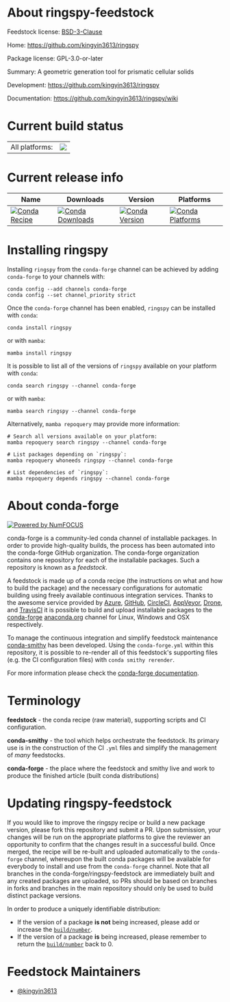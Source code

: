 About ringspy-feedstock
=======================

Feedstock license: [BSD-3-Clause](https://github.com/conda-forge/ringspy-feedstock/blob/main/LICENSE.txt)

Home: https://github.com/kingyin3613/ringspy

Package license: GPL-3.0-or-later

Summary: A geometric generation tool for prismatic cellular solids

Development: https://github.com/kingyin3613/ringspy

Documentation: https://github.com/kingyin3613/ringspy/wiki

Current build status
====================


<table><tr><td>All platforms:</td>
    <td>
      <a href="https://dev.azure.com/conda-forge/feedstock-builds/_build/latest?definitionId=17939&branchName=main">
        <img src="https://dev.azure.com/conda-forge/feedstock-builds/_apis/build/status/ringspy-feedstock?branchName=main">
      </a>
    </td>
  </tr>
</table>

Current release info
====================

| Name | Downloads | Version | Platforms |
| --- | --- | --- | --- |
| [![Conda Recipe](https://img.shields.io/badge/recipe-ringspy-green.svg)](https://anaconda.org/conda-forge/ringspy) | [![Conda Downloads](https://img.shields.io/conda/dn/conda-forge/ringspy.svg)](https://anaconda.org/conda-forge/ringspy) | [![Conda Version](https://img.shields.io/conda/vn/conda-forge/ringspy.svg)](https://anaconda.org/conda-forge/ringspy) | [![Conda Platforms](https://img.shields.io/conda/pn/conda-forge/ringspy.svg)](https://anaconda.org/conda-forge/ringspy) |

Installing ringspy
==================

Installing `ringspy` from the `conda-forge` channel can be achieved by adding `conda-forge` to your channels with:

```
conda config --add channels conda-forge
conda config --set channel_priority strict
```

Once the `conda-forge` channel has been enabled, `ringspy` can be installed with `conda`:

```
conda install ringspy
```

or with `mamba`:

```
mamba install ringspy
```

It is possible to list all of the versions of `ringspy` available on your platform with `conda`:

```
conda search ringspy --channel conda-forge
```

or with `mamba`:

```
mamba search ringspy --channel conda-forge
```

Alternatively, `mamba repoquery` may provide more information:

```
# Search all versions available on your platform:
mamba repoquery search ringspy --channel conda-forge

# List packages depending on `ringspy`:
mamba repoquery whoneeds ringspy --channel conda-forge

# List dependencies of `ringspy`:
mamba repoquery depends ringspy --channel conda-forge
```


About conda-forge
=================

[![Powered by
NumFOCUS](https://img.shields.io/badge/powered%20by-NumFOCUS-orange.svg?style=flat&colorA=E1523D&colorB=007D8A)](https://numfocus.org)

conda-forge is a community-led conda channel of installable packages.
In order to provide high-quality builds, the process has been automated into the
conda-forge GitHub organization. The conda-forge organization contains one repository
for each of the installable packages. Such a repository is known as a *feedstock*.

A feedstock is made up of a conda recipe (the instructions on what and how to build
the package) and the necessary configurations for automatic building using freely
available continuous integration services. Thanks to the awesome service provided by
[Azure](https://azure.microsoft.com/en-us/services/devops/), [GitHub](https://github.com/),
[CircleCI](https://circleci.com/), [AppVeyor](https://www.appveyor.com/),
[Drone](https://cloud.drone.io/welcome), and [TravisCI](https://travis-ci.com/)
it is possible to build and upload installable packages to the
[conda-forge](https://anaconda.org/conda-forge) [anaconda.org](https://anaconda.org/)
channel for Linux, Windows and OSX respectively.

To manage the continuous integration and simplify feedstock maintenance
[conda-smithy](https://github.com/conda-forge/conda-smithy) has been developed.
Using the ``conda-forge.yml`` within this repository, it is possible to re-render all of
this feedstock's supporting files (e.g. the CI configuration files) with ``conda smithy rerender``.

For more information please check the [conda-forge documentation](https://conda-forge.org/docs/).

Terminology
===========

**feedstock** - the conda recipe (raw material), supporting scripts and CI configuration.

**conda-smithy** - the tool which helps orchestrate the feedstock.
                   Its primary use is in the construction of the CI ``.yml`` files
                   and simplify the management of *many* feedstocks.

**conda-forge** - the place where the feedstock and smithy live and work to
                  produce the finished article (built conda distributions)


Updating ringspy-feedstock
==========================

If you would like to improve the ringspy recipe or build a new
package version, please fork this repository and submit a PR. Upon submission,
your changes will be run on the appropriate platforms to give the reviewer an
opportunity to confirm that the changes result in a successful build. Once
merged, the recipe will be re-built and uploaded automatically to the
`conda-forge` channel, whereupon the built conda packages will be available for
everybody to install and use from the `conda-forge` channel.
Note that all branches in the conda-forge/ringspy-feedstock are
immediately built and any created packages are uploaded, so PRs should be based
on branches in forks and branches in the main repository should only be used to
build distinct package versions.

In order to produce a uniquely identifiable distribution:
 * If the version of a package **is not** being increased, please add or increase
   the [``build/number``](https://docs.conda.io/projects/conda-build/en/latest/resources/define-metadata.html#build-number-and-string).
 * If the version of a package **is** being increased, please remember to return
   the [``build/number``](https://docs.conda.io/projects/conda-build/en/latest/resources/define-metadata.html#build-number-and-string)
   back to 0.

Feedstock Maintainers
=====================

* [@kingyin3613](https://github.com/kingyin3613/)

